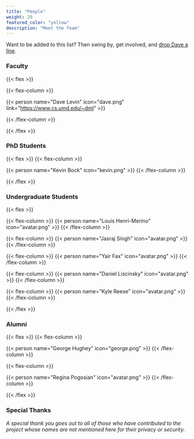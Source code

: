 ```yaml
---
title: "People"
weight: 20 
featured_color: "yellow"
description: "Meet the Team"
---
```


Want to be added to this list? Then swing by, get involved, and [drop Dave a line](mailto:dml@cs.umd.edu).

### Faculty
{{< flex >}}

{{< flex-column >}}

{{< person name="Dave Levin" icon="dave.png" link="https://www.cs.umd.edu/~dml" >}} 

{{< /flex-column >}}

{{< /flex >}}

### PhD Students

{{< flex >}}
{{< flex-column >}}

{{< person name="Kevin Bock" icon="kevin.png" >}} 
{{< /flex-column >}}

{{< /flex >}}

### Undergraduate Students

{{< flex >}}

{{< flex-column >}}
{{< person name="Louis Henri-Merino" icon="avatar.png" >}}
{{< /flex-column >}}

{{< flex-column >}}
{{< person name="Jasraj Singh" icon="avatar.png" >}}
{{< /flex-column >}}

{{< flex-column >}}
{{< person name="Yair Fax" icon="avatar.png" >}}
{{< /flex-column >}}

{{< flex-column >}}
{{< person name="Daniel Liscinsky" icon="avatar.png" >}}
{{< /flex-column >}}

{{< flex-column >}}
{{< person name="Kyle Reese" icon="avatar.png" >}}
{{< /flex-column >}}




{{< /flex >}}


### Alumni
{{< flex >}}
{{< flex-column >}}

{{< person name="George Hughey" icon="george.png" >}}
{{< /flex-column >}}

{{< flex-column >}}

{{< person name="Regina Pogosian" icon="avatar.png" >}}
{{< /flex-column >}}

{{< /flex >}}


### Special Thanks
*A special thank you goes out to all of those who have contributed to the project whose names are not mentioned here for their privacy or security.*
